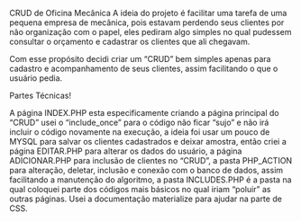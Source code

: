 CRUD de Oficina Mecânica
   A ideia do projeto é facilitar uma tarefa de uma pequena empresa de mecânica, pois estavam perdendo seus clientes por não organização com o papel, eles pediram algo simples no qual pudessem consultar o orçamento e cadastrar os clientes que ali chegavam. 

 Com esse propósito decidi criar um “CRUD” bem simples apenas para cadastro e acompanhamento de seus clientes, assim facilitando o que o usuário pedia. 

 

Partes Técnicas! 

   A página INDEX.PHP esta especificamente criando a página principal do “CRUD” usei o “include_once” para o código não ficar “sujo” e não irá incluir o código novamente na execução, a ideia foi usar um pouco de MYSQL para salvar os clientes cadastrados e deixar amostra, então criei a página EDITAR.PHP para alterar os dados do usuário, a página ADICIONAR.PHP para inclusão de clientes no “CRUD”, a pasta PHP_ACTION para alteração, deletar, inclusão e conexão com o banco de dados, assim facilitando a manutenção do algoritmo, a pasta INCLUDES.PHP é a pasta na qual coloquei parte dos códigos mais básicos no qual iriam “poluir” as outras páginas. Usei a documentação materialize para ajudar na parte de CSS. 
